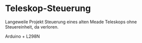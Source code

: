 # Teleskop-Steuerung
Langeweile Projekt
Steuerung eines alten Meade Teleskops ohne Steuereinheit, da verloren.

Arduino + L298N
